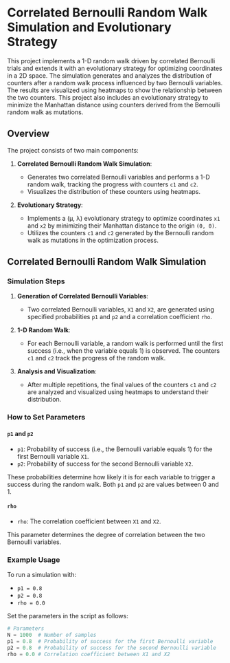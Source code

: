# Correlated Bernoulli Random Walk Simulation and Evolutionary Strategy

This project implements a 1-D random walk driven by correlated Bernoulli trials and extends it with an evolutionary strategy for optimizing coordinates in a 2D space. The simulation generates and analyzes the distribution of counters after a random walk process influenced by two Bernoulli variables. The results are visualized using heatmaps to show the relationship between the two counters. This project also includes an evolutionary strategy to minimize the Manhattan distance using counters derived from the Bernoulli random walk as mutations.

## Overview

The project consists of two main components:

1. **Correlated Bernoulli Random Walk Simulation**: 
   - Generates two correlated Bernoulli variables and performs a 1-D random walk, tracking the progress with counters `c1` and `c2`.
   - Visualizes the distribution of these counters using heatmaps.

2. **Evolutionary Strategy**:
   - Implements a (μ, λ) evolutionary strategy to optimize coordinates `x1` and `x2` by minimizing their Manhattan distance to the origin `(0, 0)`.
   - Utilizes the counters `c1` and `c2` generated by the Bernoulli random walk as mutations in the optimization process.

## Correlated Bernoulli Random Walk Simulation

### Simulation Steps

1. **Generation of Correlated Bernoulli Variables**:
   - Two correlated Bernoulli variables, `X1` and `X2`, are generated using specified probabilities `p1` and `p2` and a correlation coefficient `rho`.

2. **1-D Random Walk**:
   - For each Bernoulli variable, a random walk is performed until the first success (i.e., when the variable equals 1) is observed. The counters `c1` and `c2` track the progress of the random walk.

3. **Analysis and Visualization**:
   - After multiple repetitions, the final values of the counters `c1` and `c2` are analyzed and visualized using heatmaps to understand their distribution.

### How to Set Parameters

#### `p1` and `p2`

- `p1`: Probability of success (i.e., the Bernoulli variable equals 1) for the first Bernoulli variable `X1`.
- `p2`: Probability of success for the second Bernoulli variable `X2`.

These probabilities determine how likely it is for each variable to trigger a success during the random walk. Both `p1` and `p2` are values between 0 and 1.

#### `rho`

- `rho`: The correlation coefficient between `X1` and `X2`.

This parameter determines the degree of correlation between the two Bernoulli variables.

### Example Usage

To run a simulation with:
- `p1 = 0.8`
- `p2 = 0.8`
- `rho = 0.0`

Set the parameters in the script as follows:

```python
# Parameters
N = 1000  # Number of samples
p1 = 0.8  # Probability of success for the first Bernoulli variable
p2 = 0.8  # Probability of success for the second Bernoulli variable
rho = 0.0 # Correlation coefficient between X1 and X2
